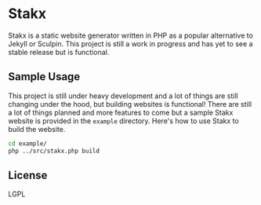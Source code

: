 # Stakx

Stakx is a static website generator written in PHP as a popular alternative to Jekyll or Sculpin. This project is still a work in progress and has yet to see a stable release but is functional.

## Sample Usage

This project is still under heavy development and a lot of things are still changing under the hood, but building websites is functional! There are still a lot of things planned and more features to come but a sample Stakx website is provided in the `example` directory. Here's how to use Stakx to build the website.

```bash
cd example/
php ../src/stakx.php build
```

## License

LGPL
